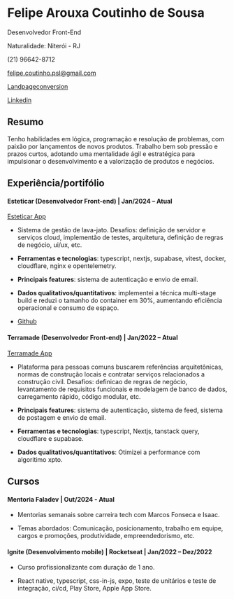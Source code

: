# Felipe Arouxa Coutinho de Sousa <br/>

Desenvolvedor Front-End <br/>

Naturalidade: Niterói - RJ <br/>

(21) 96642-8712 <br/>

felipe.coutinho.psl@gmail.com <br/>

[Landpageconversion](https://lipsitesapp.decortise.com.br/) <br/>

[Linkedin](https://www.linkedin.com/in/felipe-a-dev♨-565b6a208/) 

## Resumo

Tenho habilidades em lógica, programação e resolução de problemas, com paixão por lançamentos de novos produtos. Trabalho bem sob pressão e prazos curtos, adotando uma mentalidade ágil e estratégica para impulsionar o desenvolvimento e a valorização de produtos e negócios.

## Experiência/portifólio

#### Esteticar (Desenvolvedor Front-end) | Jan/2024 – Atual
[Esteticar App](https://esteticarapp.decortise.com.br/dashboard/PDV)  

- Sistema de gestão de lava-jato. Desafios: definição de servidor e serviços cloud, implementão de testes, arquitetura, definição de regras de negócio, ui/ux, etc.

- **Ferramentas e tecnologias**: typescript, nextjs, supabase, vitest, docker, cloudflare, nginx e opentelemetry.

- **Principais features**: sistema de autenticação e envio de email.

- **Dados qualitativos/quantitativos**: implementei a técnica multi-stage build e reduzi o tamanho do container em 30%, aumentando eficiência operacional e consumo de espaço.
  
- [Github](https://github.com/felipe-andersen/esteticar) 

#### Terramade (Desenvolvedor Front-end) | Jan/2022 – Atual
[Terramade App](https://www.figma.com/design/kLqsffeTsYgkviDlChNrOt/Terramade?m=auto&t=V2DbvHTE1ZlmskfY-1)  

- Plataforma para pessoas comuns buscarem referências arquitetônicas, normas de construção locais e contratar serviços relacionados a construção civil. Desafios: definicao de regras de negócio, levantamento de requisitos funcionais e modelagem de banco de dados, carregamento rápido, código modular, etc.

- **Principais features**: sistema de autenticação, sistema de feed, sistema de postagem e envio de email.

- **Ferramentas e tecnologias**: typescript, Nextjs, tanstack query, cloudflare e supabase.
  
- **Dados qualitativos/quantitativos**: Otimizei a performance com algoritimo xpto. 

## Cursos

#### Mentoria Faladev | Out/2024 - Atual

- Mentorias semanais sobre carreira tech com Marcos Fonseca e Isaac.
  
- Temas abordados: Comunicação, posicionamento, trabalho em equipe, cargos e promoções, produtividade, empreendedorismo, etc.

#### Ignite (Desenvolvimento mobile) | Rocketseat | Jan/2022 – Dez/2022

- Curso profissionalizante com duração de 1 ano.

- React native, typescript, css-in-js, expo, teste de unitários e teste de integração, ci/cd, Play Store, Apple App Store.
